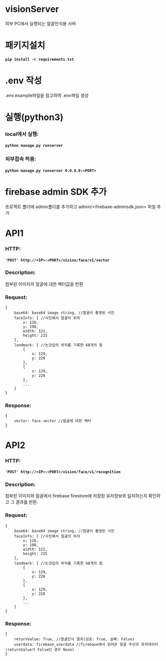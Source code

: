 
# visionServer

외부 PC에서 실행되는 얼굴인식용 서버

# 패키지설치

#### `pip install -r requirements.txt`

# .env 작성

.env.example파일을 참고하여 .env파일 생성

# 실행(python3)
### local에서 실행:
#### `python manage.py runserver` 
### 외부접속 허용:
#### `python manage.py runserver 0.0.0.0:<PORT>`

# firebase admin SDK 추가

프로젝트 폴더에 admin폴더를 추가하고 admin/<firebase-adminsdk.json> 파일 추가

# API1

### HTTP:

#### `'POST' http://<IP>:<PORT>/vision/face/v1/vector`

### Description:

첨부된 이미지의 얼굴에 대한 벡터값을 반환

### Request:

```
{
    base64: base64 image string, //얼굴이 촬영된 사진
    faceInfo: { //사진에서 얼굴의 위치
        x: 126,
        y: 198,
        width: 121,
        height: 215
    },
    landmark: [ //눈코입의 위치를 기록한 68개의 점
        {
            x: 129,
            y: 228
        },
        {
            x: 129,
            y: 228
        },
        ...
    ]
}
```

### Response:

```
{
    vector: face vector //얼굴에 대한 벡터
}
```

# API2

### HTTP:

#### `'POST' http://<IP>:<PORT>/vision/face/v1/recognition`

### Description:

첨부된 이미지와 얼굴에서 firebase firestore에 저장된 유저정보와 일치하는지 확인하고 그 결과를 반환.

### Request:

```
{
    base64: base64 image string, //얼굴이 촬영된 사진
    faceInfo: { //사진에서 얼굴의 위치
        x: 126,
        y: 198,
        width: 121,
        height: 215
    },
    landmark: [ //눈코입의 위치를 기록한 68개의 점
        {
            x: 129,
            y: 228
        },
        {
            x: 129,
            y: 228
        },
        ...
    ]
}
```

### Response:

```
{
    returnValue: True, //얼굴인식 결과(성공: True, 실패: False)
    userdata: firebase_userdata //firebase에서 읽어온 얼굴 주인의 유저데이터(returnValue가 False인 경우 None)
}
```